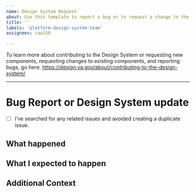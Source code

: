 ```yaml
---
name: Design System Request
about: Use this template to report a bug or to request a change to the Design System.
title: ''
labels: 'platform-design-system-team'
assignees: caw310

---
```


To learn more about contributing to the Design System or requesting new components, requesting changes to existing components, and reporting bugs, go here.
https://design.va.gov/about/contributing-to-the-design-system/

---
# Bug Report or Design System update

- [ ] I’ve searched for any related issues and avoided creating a duplicate issue.

## What happened

<!--
  Describe in detail what went wrong; screenshots, videos, or gifs are strongly encouraged
-->

## What I expected to happen

<!--
  What did you expect to happen?
-->


## Additional Context
<!--
        Add any other context or screenshots about the feature request here
-->

<!--
       Thanks for reaching out!  We are happy to help and will get back to you as soon as possible 😸
-->
